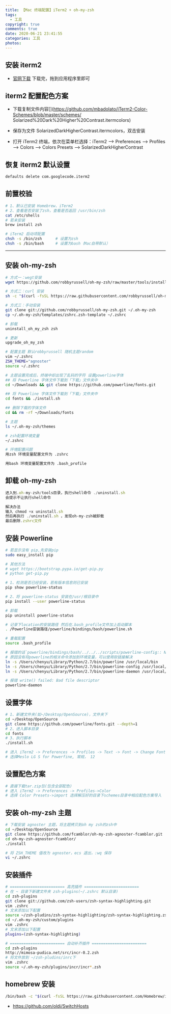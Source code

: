 ```yaml
---
title: 【Mac 终端配置】iTerm2 + oh-my-zsh
tags:
  - 工具
copyright: true
comments: true
date: 2020-06-21 23:41:55
categories: 工具
photos:
---
```


## 安装 iterm2

- [官网下载](https://iterm2.com/)
  下载完，拖到应用程序里即可

## iterm2 配置配色方案

- 下载复制文件内容[](https://github.com/mbadolato/iTerm2-Color-Schemes/blob/master/schemes/
  Solarized%20Dark%20Higher%20Contrast.itermcolors)

- 保存为文件 SolarizedDarkHigherContrast.itermcolors，双击安装

- 打开 iTerm2 终端，依次在菜单栏选择：iTerm2 –> Preferences –> Profiles –> Colors –> Colors Presets –>
  SolarizedDarkHigherContrast

## 恢复 iterm2 默认设置

```bash
defaults delete com.googlecode.iterm2
```

## 前置校验

```bash
# 1、默认已安装 Homebrew、iTerm2
# 2、查看是否安装了zsh，查看是否返回 /usr/bin/zsh
cat /etc/shells
# 若未安装
brew install zsh

# iTerm2 启动项配置
chsh -s /bin/zsh      # 设置为zsh
chsh -s /bin/bash     # 设置为bash（Mac自带默认）
```

---

<!--more-->

## 安装 oh-my-zsh

```bash
# 方式一：wegt安装
wget https://github.com/robbyrussell/oh-my-zsh/raw/master/tools/install.sh -O - | sh

# 方式二：curl 安装
sh -c "$(curl -fsSL https://raw.githubusercontent.com/robbyrussell/oh-my-zsh/master/tools/install.sh)"

# 方式三：手动安装
git clone git://github.com/robbyrussell/oh-my-zsh.git ~/.oh-my-zsh
cp ~/.oh-my-zsh/templates/zshrc.zsh-template ~/.zshrc

# 卸载
uninstall_oh_my_zsh zsh

# 更新
upgrade_oh_my_zsh

# 配置主题 默认robbyrussell 随机主题random
vim ~/.zshrc
ZSH_THEME="agnoster"
source ~/.zshrc

# 主题设置完成后，终端中却出现了乱码的字符 设置powerline字体
## 将 Powerline 字体文件下载到「下载」文件夹中
cd ~/Downloads && git clone https://github.com/powerline/fonts.git

## 将 Powerline 字体文件下载到「下载」文件夹中
cd fonts && ./install.sh

## 删除下载的字体文件
cd && rm -rf ~/Downloads/fonts

# 主题
ls ~/.oh-my-zsh/themes

# zsh配置环境变量
~/.zshrc

# 环境配置问题
用zsh 环境变量配置文件为 .zshrc

用bash 环境变量配置文件为 .bash_profile
```

## 卸载 oh-my-zsh

```js
进入到.oh-my-zsh/tools目录，执行shell命令 ./uninstall.sh
会提示不让执行shell命令

解决办法
输入 chmod +x uninstall.sh
然后再执行 ./uninstall.sh ，发现oh-my-zsh被卸载
最后删除.zshrc文件
```

## 安装 Powerline

```bash
# 若显示没有 pip,先安装pip
sudo easy_install pip

# 其他方法
# wget https://bootstrap.pypa.io/get-pip.py
# python get-pip.py

# 1、检测是否已经安装，若有版本信息则已安装
pip show powerline-status

# 2、将 powerline-status 安装在/usr/根目录中
pip install --user powerline-status

# 卸载
pip uninstall powerline-status

# 记录下location的安装路径 然后在.bash_profile文件加上启动脚本
. /Powerline安装路径/powerline/bindings/bash/powerline.sh

# 重载配置
source .bash_profile

# 报错的话`powerline/bindings/bash/../../../scripts/powerline-config:: No such file or directory`
# 原因没有将powerline的相关命令添加到环境变量，可以使用软链接解决
ln -s /Users/chenyu/Library/Python/2.7/bin/powerline /usr/local/bin
ln -s /Users/chenyu/Library/Python/2.7/bin/powerline-config /usr/local/bin
ln -s /Users/chenyu/Library/Python/2.7/bin/powerline-daemon /usr/local/bin

# 报错 write() failed: Bad file descriptor
powerline-daemon
```

## 设置字体

```bash
# 1、新建文件夹(如~/Desktop/OpenSource)，文件夹下
cd ~/Desktop/OpenSource
git clone https://github.com/powerline/fonts.git --depth=1
# 2、进入脚本目录
cd fonts
# 3、执行脚本
./install.sh

# 进入 iTerm2 -> Preferences -> Profiles -> Text -> Font -> Change Font
# 选择Meslo LG S for Powerfine, 常规， 12
```

## 设置配色方案

```bash
# 直接下载tar.zip包(包含全部配色)
# 进入 iTerm2 -> Preferences -> Profiles->Color
# 选择 Color Presets->import 选择解压好的目录下schemes目录中相应配色方案导入
```

## 安装 oh-my-zsh 主题

```bash
# 下载安装 agnoster 主题，将主题拷贝到oh my zsh的zsh中
cd ~/Desktop/OpenSource
git clone https://github.com/fcamblor/oh-my-zsh-agnoster-fcamblor.git
cd oh-my-zsh-agnoster-fcamblor/
./install

# 将 ZSH_THEME 值改为 agnoster，ecs 退出，:wq 保存
vi ~/.zshrc
```

## 安装插件

```bash
# ======================== 高亮插件 ========================
# 在 ~ 目录下新建文件夹 zsh-plugins(~/.zshrc 默认目录)
cd zsh-plugins
git clone git://github.com/zsh-users/zsh-syntax-highlighting.git
vim .zshrc
# 文末添加以下配置
source ~/zsh-pludins/zsh-syntax-highlighting/zsh-syntax-highlighting.zsh
cd ~/.oh-my-zsh/custom/plugins
vim .zshrc
# 文末添加以下配置
plugins=(zsh-syntax-highlighting)

# ======================== 自动补齐插件 ========================
cd zsh-plugins
http://mimosa-pudica.net/src/incr-0.2.zsh
# 将文件放到 ~/zsh-pludins/inrc下
vim .zshrc
source ~/.oh-my-zsh/plugins/incr/incr*.zsh
```

## homebrew 安装

```bash
/bin/bash -c "$(curl -fsSL https://raw.githubusercontent.com/Homebrew/install/HEAD/install.sh)"
```

- https://github.com/oldj/SwitchHosts
